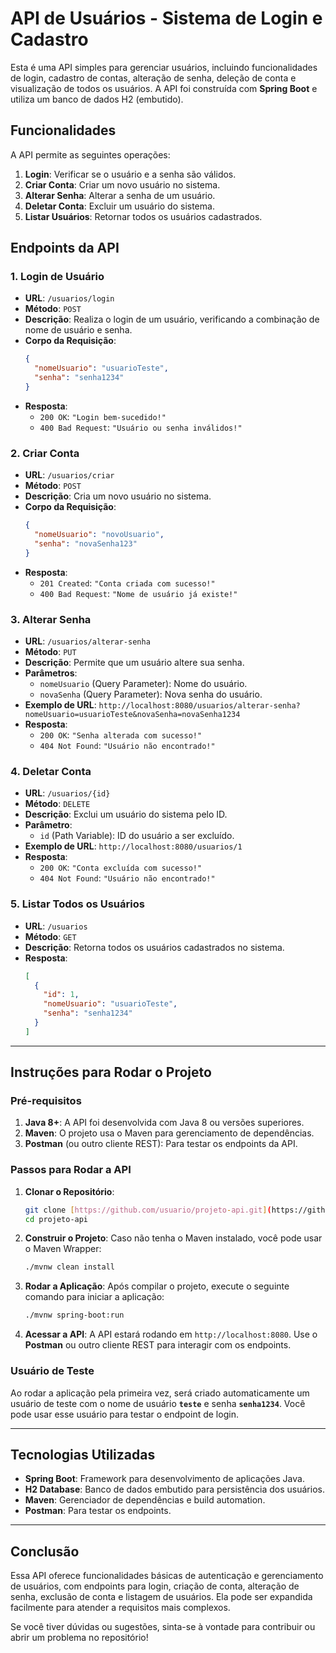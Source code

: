 

# **API de Usuários - Sistema de Login e Cadastro**

Esta é uma API simples para gerenciar usuários, incluindo funcionalidades de login, cadastro de contas, alteração de senha, deleção de conta e visualização de todos os usuários. A API foi construída com **Spring Boot** e utiliza um banco de dados H2 (embutido).

## **Funcionalidades**
A API permite as seguintes operações:

1. **Login**: Verificar se o usuário e a senha são válidos.
2. **Criar Conta**: Criar um novo usuário no sistema.
3. **Alterar Senha**: Alterar a senha de um usuário.
4. **Deletar Conta**: Excluir um usuário do sistema.
5. **Listar Usuários**: Retornar todos os usuários cadastrados.

## **Endpoints da API**

### **1. Login de Usuário**
- **URL**: `/usuarios/login`
- **Método**: `POST`
- **Descrição**: Realiza o login de um usuário, verificando a combinação de nome de usuário e senha.
- **Corpo da Requisição**:
  ```json
  {
    "nomeUsuario": "usuarioTeste",
    "senha": "senha1234"
  }
  ```
- **Resposta**:
  - `200 OK`: `"Login bem-sucedido!"`
  - `400 Bad Request`: `"Usuário ou senha inválidos!"`

### **2. Criar Conta**
- **URL**: `/usuarios/criar`
- **Método**: `POST`
- **Descrição**: Cria um novo usuário no sistema.
- **Corpo da Requisição**:
  ```json
  {
    "nomeUsuario": "novoUsuario",
    "senha": "novaSenha123"
  }
  ```
- **Resposta**:
  - `201 Created`: `"Conta criada com sucesso!"`
  - `400 Bad Request`: `"Nome de usuário já existe!"`

### **3. Alterar Senha**
- **URL**: `/usuarios/alterar-senha`
- **Método**: `PUT`
- **Descrição**: Permite que um usuário altere sua senha.
- **Parâmetros**:
  - `nomeUsuario` (Query Parameter): Nome do usuário.
  - `novaSenha` (Query Parameter): Nova senha do usuário.
- **Exemplo de URL**: `http://localhost:8080/usuarios/alterar-senha?nomeUsuario=usuarioTeste&novaSenha=novaSenha1234`
- **Resposta**:
  - `200 OK`: `"Senha alterada com sucesso!"`
  - `404 Not Found`: `"Usuário não encontrado!"`

### **4. Deletar Conta**
- **URL**: `/usuarios/{id}`
- **Método**: `DELETE`
- **Descrição**: Exclui um usuário do sistema pelo ID.
- **Parâmetro**:
  - `id` (Path Variable): ID do usuário a ser excluído.
- **Exemplo de URL**: `http://localhost:8080/usuarios/1`
- **Resposta**:
  - `200 OK`: `"Conta excluída com sucesso!"`
  - `404 Not Found`: `"Usuário não encontrado!"`

### **5. Listar Todos os Usuários**
- **URL**: `/usuarios`
- **Método**: `GET`
- **Descrição**: Retorna todos os usuários cadastrados no sistema.
- **Resposta**:
  ```json
  [
    {
      "id": 1,
      "nomeUsuario": "usuarioTeste",
      "senha": "senha1234"
    }
  ]
  ```

---

## **Instruções para Rodar o Projeto**

### **Pré-requisitos**

1. **Java 8+**: A API foi desenvolvida com Java 8 ou versões superiores.
2. **Maven**: O projeto usa o Maven para gerenciamento de dependências.
3. **Postman** (ou outro cliente REST): Para testar os endpoints da API.

### **Passos para Rodar a API**

1. **Clonar o Repositório**:
   ```bash
   git clone [https://github.com/usuario/projeto-api.git](https://github.com/luigiferrarasinno/api_login_java_spring_boot.git)
   cd projeto-api
   ```

2. **Construir o Projeto**:
   Caso não tenha o Maven instalado, você pode usar o Maven Wrapper:
   ```bash
   ./mvnw clean install
   ```

3. **Rodar a Aplicação**:
   Após compilar o projeto, execute o seguinte comando para iniciar a aplicação:
   ```bash
   ./mvnw spring-boot:run
   ```

4. **Acessar a API**:
   A API estará rodando em `http://localhost:8080`. Use o **Postman** ou outro cliente REST para interagir com os endpoints.

### **Usuário de Teste**
Ao rodar a aplicação pela primeira vez, será criado automaticamente um usuário de teste com o nome de usuário **`teste`** e senha **`senha1234`**. Você pode usar esse usuário para testar o endpoint de login.

---

## **Tecnologias Utilizadas**
- **Spring Boot**: Framework para desenvolvimento de aplicações Java.
- **H2 Database**: Banco de dados embutido para persistência dos usuários.
- **Maven**: Gerenciador de dependências e build automation.
- **Postman**: Para testar os endpoints.

---

## **Conclusão**
Essa API oferece funcionalidades básicas de autenticação e gerenciamento de usuários, com endpoints para login, criação de conta, alteração de senha, exclusão de conta e listagem de usuários. Ela pode ser expandida facilmente para atender a requisitos mais complexos.

Se você tiver dúvidas ou sugestões, sinta-se à vontade para contribuir ou abrir um problema no repositório!

